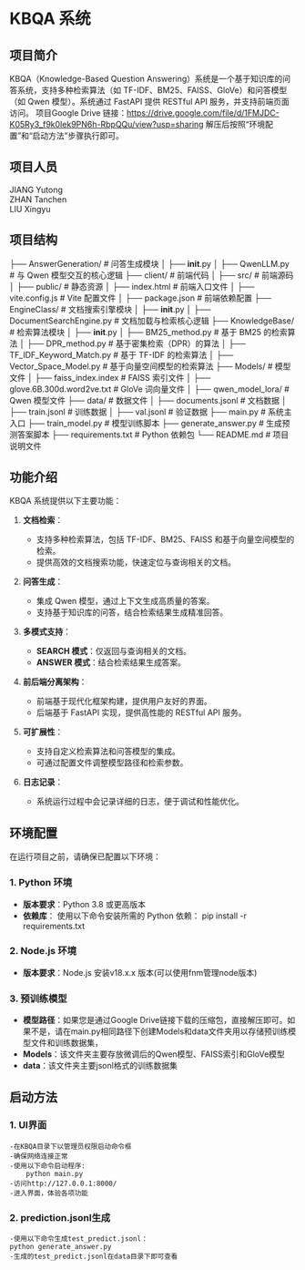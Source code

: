# KBQA 系统

## 项目简介
KBQA（Knowledge-Based Question Answering）系统是一个基于知识库的问答系统，支持多种检索算法（如 TF-IDF、BM25、FAISS、GloVe）和问答模型（如 Qwen 模型）。系统通过 FastAPI 提供 RESTful API 服务，并支持前端页面访问。
项目Google Drive 链接：https://drive.google.com/file/d/1FMJDC-K05Ry3_f9k0Iek9PN6h-RbpQQu/view?usp=sharing
解压后按照“环境配置”和“启动方法”步骤执行即可。

## 项目人员
JIANG Yutong				 
ZHAN Tanchen				 
LIU Xingyu					 

## 项目结构
├── AnswerGeneration/ # 问答生成模块 
│ ├── __init__.py 
│ ├── QwenLLM.py # 与 Qwen 模型交互的核心逻辑 
├── client/ # 前端代码 
│ ├── src/ # 前端源码 
│ ├── public/ # 静态资源 
│ ├── index.html # 前端入口文件 
│ ├── vite.config.js # Vite 配置文件 
│ ├── package.json # 前端依赖配置 
├── EngineClass/ # 文档搜索引擎模块 
│ ├── __init__.py 
│ ├── DocumentSearchEngine.py # 文档加载与检索核心逻辑 
├── KnowledgeBase/ # 检索算法模块 
│ ├── __init__.py 
│ ├── BM25_method.py # 基于 BM25 的检索算法 
│ ├── DPR_method.py # 基于密集检索（DPR）的算法 
│ ├── TF_IDF_Keyword_Match.py # 基于 TF-IDF 的检索算法 
│ ├── Vector_Space_Model.py # 基于向量空间模型的检索算法 
├── Models/ # 模型文件 
│ ├── faiss_index.index # FAISS 索引文件 
│ ├── glove.6B.300d.word2ve.txt # GloVe 词向量文件 
│ ├── qwen_model_lora/ # Qwen 模型文件 
├── data/ # 数据文件 
│ ├── documents.jsonl # 文档数据 
│ ├── train.jsonl # 训练数据 
│ ├── val.jsonl # 验证数据 
├── main.py # 系统主入口 
├── train_model.py # 模型训练脚本 
├── generate_answer.py # 生成预测答案脚本 
├── requirements.txt # Python 依赖包 
└── README.md # 项目说明文件

## 功能介绍
KBQA 系统提供以下主要功能：

1. **文档检索**：
   - 支持多种检索算法，包括 TF-IDF、BM25、FAISS 和基于向量空间模型的检索。
   - 提供高效的文档搜索功能，快速定位与查询相关的文档。

2. **问答生成**：
   - 集成 Qwen 模型，通过上下文生成高质量的答案。
   - 支持基于知识库的问答，结合检索结果生成精准回答。

3. **多模式支持**：
   - **SEARCH 模式**：仅返回与查询相关的文档。
   - **ANSWER 模式**：结合检索结果生成答案。

4. **前后端分离架构**：
   - 前端基于现代化框架构建，提供用户友好的界面。
   - 后端基于 FastAPI 实现，提供高性能的 RESTful API 服务。

5. **可扩展性**：
   - 支持自定义检索算法和问答模型的集成。
   - 可通过配置文件调整模型路径和检索参数。

6. **日志记录**：
   - 系统运行过程中会记录详细的日志，便于调试和性能优化。

## 环境配置

在运行项目之前，请确保已配置以下环境：

### 1. Python 环境
- **版本要求**：Python 3.8 或更高版本
- **依赖库**：
  使用以下命令安装所需的 Python 依赖：
  pip install -r requirements.txt

### 2. Node.js 环境
- **版本要求**：Node.js 安装v18.x.x 版本(可以使用fnm管理node版本) 

### 3. 预训练模型
- **模型路径**：如果您是通过Google Drive链接下载的压缩包，直接解压即可。如果不是，请在main.py相同路径下创建Models和data文件夹用以存储预训练模型文件和训练数据集，
- **Models**：该文件夹主要存放微调后的Qwen模型、FAISS索引和GloVe模型
- **data**：该文件夹主要jsonl格式的训练数据集

## 启动方法
### 1. UI界面
    -在KBQA目录下以管理员权限启动命令框
    -确保网络连接正常
    -使用以下命令启动程序:
        python main.py
    -访问http://127.0.0.1:8000/
    -进入界面，体验各项功能

### 2. prediction.jsonl生成
    -使用以下命令生成test_predict.jsonl：
    python generate_answer.py
    -生成的test_predict.jsonl在data目录下即可查看
